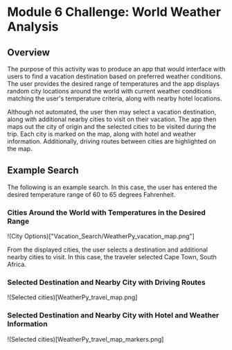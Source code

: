 # Module 6 Challenge: World Weather Analysis

## Overview
The purpose of this activity was to produce an app that would interface with users to find a vacation destination based on preferred weather conditions. The user provides the desired range of temperatures and the app displays random city locations around the world with current weather conditions matching the user's temperature criteria, along with nearby hotel locations. 

Although not automated, the user then may select a vacation destination, along with additional nearby cities to visit on their vacation.  The app then maps out the city of origin and the selected cities to be visited during the trip. Each city is marked on the map, along with hotel and weather information. Additionally, driving routes between cities are highlighted on the map.

## Example Search
The following is an example search. In this case, the user has entered the desired temperature range of 60 to 65 degrees Fahrenheit.

### Cities Around the World with Temperatures in the Desired Range
!(City Options)["Vacation_Search/WeatherPy_vacation_map.png"]

From the displayed cities, the user selects a destination and additional nearby cities to visit. In this case, the traveler selected Cape Town, South Africa. 

### Selected Destination and Nearby City with Driving Routes
!(Selected cities)[WeatherPy_travel_map.png]

### Selected Destination and Nearby City with Hotel and Weather Information
!(Selected cities)[WeatherPy_travel_map_markers.png]